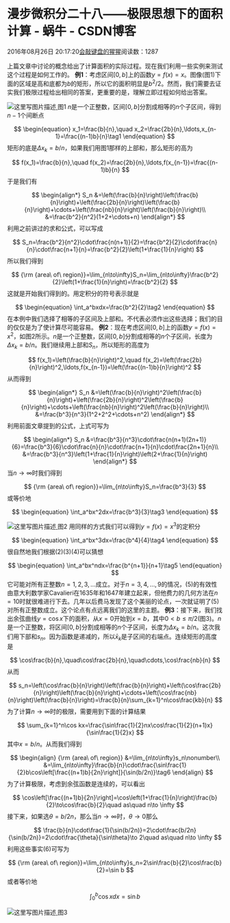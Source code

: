 
# 漫步微积分二十八——极限思想下的面积计算 - 蜗牛 - CSDN博客


2016年08月26日 20:17:20[会敲键盘的猩猩](https://me.csdn.net/u010182633)阅读数：1287


上篇文章中讨论的概念给出了计算面积的实际过程。现在我们利用一些实例来测试这个过程是如何工作的。
**例1**：考虑区间$[0,b]$上的函数$y=f(x)=x$。图像(图1)下面的区域是高和底都为$b$的矩形，所以它的面积明显是$b^2/2$。然而，我们需要去证实我们极限过程给出相同的答案，更重要的是，理解立即过程如何给出答案。

![这里写图片描述](https://img-blog.csdn.net/20160826201301972)[ ](https://img-blog.csdn.net/20160826201301972)
图1
$n$是一个正整数，区间$[0,b]$分割成相等的$n$个子区间，得到$n-1$个间断点

$$
\begin{equation}
x_1=\frac{b}{n},\quad x_2=\frac{2b}{n},\ldots,x_{n-1}=\frac{(n-1)b}{n}\tag1
\end{equation}
$$
矩形的底是$\Delta x_k=b/n$，如果我们用图1那样的上部和，那么矩形的高为

$$
f(x_1)=\frac{b}{n},\quad f(x_2)=\frac{2b}{n},\ldots,f(x_{n-1})=\frac{(n-1)b}{n}
$$
于是我们有

$$
\begin{align*}
S_n
&=\left(\frac{b}{n}\right)\left(\frac{b}{n}\right)+\left(\frac{2b}{n}\right)\left(\frac{b}{n}\right)+\cdots+\left(\frac{nb}{n}\right)\left(\frac{b}{n}\right)\\
&=\frac{b^2}{n^2}(1+2+\cdots+n)
\end{align*}
$$
利用之前讲过的求和公式，可以写成

$$
S_n=\frac{b^2}{n^2}\cdot\frac{n(n+1)}{2}=\frac{b^2}{2}\cdot\frac{n}{n}\cdot\frac{n+1}{n}=\frac{b^2}{2}\left(1+\frac{1}{n}\right)
$$
所以我们得到

$$
{\rm {area\ of\ region}}=\lim_{n\to\infty}S_n=\lim_{n\to\infty}\frac{b^2}{2}\left(1+\frac{1}{n}\right)=\frac{b^2}{2}
$$
这就是开始我们得到的。用定积分的符号表示就是

$$
\begin{equation}
\int_a^bxdx=\frac{b^2}{2}\tag2
\end{equation}
$$
在本例中我们选择了相等的子区间及上部和。不代表必须作出这些选择；我们的目的仅仅是为了使计算尽可能容易。
**例2**：现在考虑区间$[0,b]$上的函数$y=f(x)=x^2$，如图2所示。$n$是一个正整数，区间$[0,b]$分割成相等的$n$个子区间，长度为$\Delta x_k=b/n$。我们继续用上部和$S_n$，所以矩形的高度为

$$
f(x_1)=\left(\frac{b}{n}\right)^2,\quad f(x_2)=\left(\frac{2b}{n}\right)^2,\ldots,f(x_{n-1})=\left(\frac{(n-1)b}{n}\right)^2
$$
从而得到

$$
\begin{align*}
S_n
&=\left(\frac{b}{n}\right)^2\left(\frac{b}{n}\right)+\left(\frac{2b}{n}\right)^2\left(\frac{b}{n}\right)+\cdots+\left(\frac{nb}{n}\right)^2\left(\frac{b}{n}\right)\\
&=\frac{b^3}{n^3}(1^2+2^2+\cdots+n^2)
\end{align*}
$$
利用前面文章提到的公式，上式可写为

$$
\begin{align*}
S_n
&=\frac{b^3}{n^3}\cdot\frac{n(n+1)(2n+1)}{6}=\frac{b^3}{6}\cdot\frac{n}{n}\cdot\frac{n+1}{n}\cdot\frac{2n+1}{n}\\
&=\frac{b^3}{n^3}\left(1+\frac{1}{n}\right)\left(2+\frac{1}{n}\right)
\end{align*}
$$
当$n\to\infty$时我们得到

$$
{\rm {area\ of\ region}}=\lim_{n\to\infty}S_n=\frac{b^3}{3}
$$
或等价地

$$
\begin{equation}
\int_a^bx^2dx=\frac{b^3}{3}\tag3
\end{equation}
$$

![这里写图片描述](https://img-blog.csdn.net/20160826201407770)[ ](https://img-blog.csdn.net/20160826201407770)
图2
用同样的方式我们可以得到$y=f(x)=x^3$的定积分

$$
\begin{equation}
\int_a^bx^3dx=\frac{b^4}{4}\tag4
\end{equation}
$$
很自然地我们根据(2)(3)(4)可以猜想

$$
\begin{equation}
\int_a^bx^ndx=\frac{b^{n+1}}{n+1}\tag5
\end{equation}
$$
它可能对所有正整数$n=1,2,3,\ldots$成立。对于$n=3,4,\ldots,9$的情况，(5)的有效性由意大利数学家Cavalieri在1635年和1647年建立起来，但他费力的几何方法在$n=10$时就很难进行下去。几年以后费马发现了这个美丽的论点，一次就证明了(5)对所有正整数成立。这个论点有点远离我们的这里的主题。
**例3**：接下来，我们找出余弦曲线$y=\cos x$下的面积，从$x=0$开始到$x=b$，其中$0<b\leq \pi/2$(图3)。$n$是一个正整数，将区间$[0,b]$分割成相等的$n$个子区间，长度为$\Delta x_k=b/n$。这次我们用下部和$s_n$。因为函数是递减的，所以$\bar x_k$是子区间的右端点。连续矩形的高度是

$$
\cos\frac{b}{n},\quad\cos\frac{2b}{n},\quad\cdots,\cos\frac{nb}{n}
$$
从而

$$
s_n=\left(\cos\frac{b}{n}\right)\left(\frac{b}{n}\right)+\left(\cos\frac{2b}{n}\right)\left(\frac{b}{n}\right)+\cdots+\left(\cos\frac{nb}{n}\right)\left(\frac{b}{n}\right)=\frac{b}{n}\sum_{k=1}^n\cos\frac{kb}{n}
$$
为了计算$n\to\infty$时的极限，需要用到下面的计算结果

$$
\sum_{k=1}^n\cos kx=\frac{\sin\frac{1}{2}nx\cos\frac{1}{2}(n+1)x}{\sin\frac{1}{2}x}
$$
其中$x=b/n$。从而我们得到

$$
\begin{align}
{\rm {area\ of\ region}}
&=\lim_{n\to\infty}s_n\nonumber\\
&=\lim_{n\to\infty}\frac{b}{n}\cdot\frac{\sin\frac{1}{2}b\cos\left[\frac{(n+1)b}{2n}\right]}{\sin(b/2n)}\tag6
\end{align}
$$
为了计算极限，考虑到余弦函数是连续的，可以看出

$$
\cos\left[\frac{(n+1)b}{2n}\right]=\cos\left(1+\frac{1}{n}\right)\frac{b}{2}\to\cos\frac{b}{2}\quad as\quad n\to \infty
$$
接下来，如果选$\theta=b/2n$，那么当$n\to \infty$时，$\theta\to 0$那么

$$
\frac{b}{n}\cdot\frac{1}{\sin(b/2n)}=2\cdot\frac{b/2n}{\sin(b/2n)}=2\cdot\frac{\theta}{\sin\theta}\to 2\quad as\quad n\to \infty
$$
利用这些事实(6)可写为

$$
{\rm {area\ of\ region}}=\lim_{n\to\infty}s_n=2\sin\frac{b}{2}\cos\frac{b}{2}=\sin b
$$
或者等价地

$$
\int_0^b\cos xdx=\sin b
$$

![这里写图片描述](https://img-blog.csdn.net/20160826201500169)[ ](https://img-blog.csdn.net/20160826201500169)
图3

[
						](https://img-blog.csdn.net/20160826201500169)
[
	](https://img-blog.csdn.net/20160826201500169)
